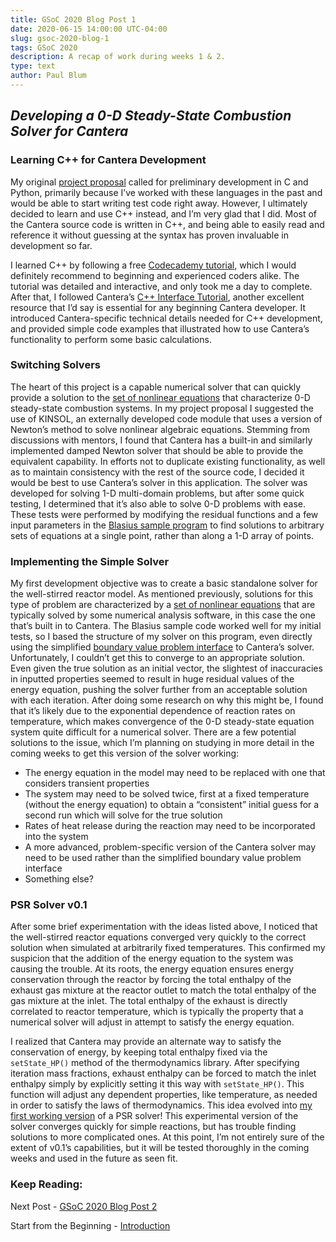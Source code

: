 ```yaml
---
title: GSoC 2020 Blog Post 1
date: 2020-06-15 14:00:00 UTC-04:00
slug: gsoc-2020-blog-1
tags: GSoC 2020
description: A recap of work during weeks 1 & 2.
type: text
author: Paul Blum
---
```


## _Developing a 0-D Steady-State Combustion Solver for Cantera_

### Learning C++ for Cantera Development

My original [project proposal](https://drive.google.com/file/d/1vaOjydm6wWKgF2M4J3iFwNZNKHX5laBY/view?usp=sharing) called for preliminary development in C and Python, primarily because I’ve worked with these languages in the past and would be able to start writing test code right away. However, I ultimately decided to learn and use  C++ instead, and I’m very glad that I did. Most of the Cantera source code is written in C++, and being able to easily read and reference it without guessing at the syntax has proven invaluable in development so far.

I learned C++ by following a free [Codecademy tutorial](https://www.codecademy.com/learn/learn-c-plus-plus), which I would definitely recommend to beginning and experienced coders alike. The tutorial was detailed and interactive, and only took me a day to complete. After that, I followed Cantera’s [C++ Interface Tutorial](https://cantera.org/tutorials/cxx-guide/index.html), another excellent resource that I’d say is essential for any beginning Cantera developer. It introduced Cantera-specific technical details needed for C++ development, and provided simple code examples that illustrated how to use Cantera’s functionality to perform some basic calculations. 

### Switching Solvers

The heart of this project is a capable numerical solver that can quickly provide a solution to the [set of nonlinear equations](https://drive.google.com/file/d/1vxt3tW1wbvMLTaDygRmpqEJN6yNSO_Lv/view?usp=sharing) that characterize 0-D steady-state combustion systems. In my project proposal I suggested the use of KINSOL, an externally developed code module that uses a version of Newton’s method to solve nonlinear algebraic equations. Stemming from discussions with mentors, I found that Cantera has a built-in and similarly implemented damped Newton solver that should be able to provide the equivalent capability. In efforts not to duplicate existing functionality, as well as to maintain consistency with the rest of the source code, I decided it would be best to use Cantera’s solver in this application. The solver was developed for solving 1-D multi-domain problems, but after some quick testing, I determined that it’s also able to solve 0-D problems with ease. These tests were performed by modifying the residual functions and a few input parameters in the [Blasius sample program](https://github.com/Cantera/cantera/blob/master/samples/cxx/bvp/blasius.cpp) to find solutions to arbitrary sets of equations at a single point, rather than along a 1-D array of points.


### Implementing the Simple Solver

My first development objective was to create a basic standalone solver for the well-stirred reactor model. As mentioned previously, solutions for this type of problem are characterized by a [set of nonlinear equations](https://drive.google.com/file/d/1vxt3tW1wbvMLTaDygRmpqEJN6yNSO_Lv/view?usp=sharing) that are typically solved by some numerical analysis software, in this case the one that’s built in to Cantera. The Blasius sample code worked well for my initial tests, so I based the structure of my solver on this program, even directly using the simplified [boundary value problem interface](https://github.com/Cantera/cantera/blob/master/samples/cxx/bvp/BoundaryValueProblem.h) to Cantera’s solver. Unfortunately, I couldn’t get this to converge to an appropriate solution. Even given the true solution as an initial vector, the slightest of inaccuracies in inputted properties seemed to result in huge residual values of the energy equation, pushing the solver further from an acceptable solution with each iteration. After doing some research on why this might be, I found that it’s likely due to the exponential dependence of reaction rates on temperature, which makes convergence of the 0-D steady-state equation system quite difficult for a numerical solver. There are a few potential solutions to the issue, which I’m planning on studying in more detail in the coming weeks to get this version of the solver working:

- The energy equation in the model may need to be replaced with one that considers transient properties
- The system may need to be solved twice, first at a fixed temperature (without the energy equation) to obtain a “consistent” initial guess for a second run which will solve for the true solution
- Rates of heat release during the reaction may need to be incorporated into the system
- A more advanced, problem-specific version of the Cantera solver may need to be used rather than the simplified boundary value problem interface
- Something else?

### PSR Solver v0.1

After some brief experimentation with the ideas listed above, I noticed that the well-stirred reactor equations converged very quickly to the correct solution when simulated at arbitrarily fixed temperatures. This confirmed my suspicion that the addition of the energy equation to the system was causing the trouble. At its roots, the energy equation ensures energy conservation through the reactor by forcing the total enthalpy of the exhaust gas mixture at the reactor outlet to match the total enthalpy of the gas mixture at the inlet. The total enthalpy of the exhaust is directly correlated to reactor temperature, which is typically the property that a numerical solver will adjust in attempt to satisfy the energy equation.

I realized that Cantera may provide an alternate way to satisfy the conservation of energy, by keeping total enthalpy fixed via the `setState_HP()` method of the thermodynamics library. After specifying iteration mass fractions, exhaust enthalpy can be forced to match the inlet enthalpy simply by explicitly setting it this way with `setState_HP()`. This function will adjust any dependent properties, like temperature, as needed in order to satisfy the laws of thermodynamics. This idea evolved into [my first working version](https://github.com/paulblum/cantera/blob/0DSS/samples/cxx/psr/PSRv1.cpp) of a PSR solver! This experimental version of the solver converges quickly for simple reactions, but has trouble finding solutions to more complicated ones. At this point, I’m not entirely sure of the extent of v0.1’s capabilities, but it will be tested thoroughly in the coming weeks and used in the future as seen fit.

### Keep Reading:

Next Post - [GSoC 2020 Blog Post 2](https://cantera.org/blog/gsoc-2020-blog-2)

Start from the Beginning - [Introduction](https://cantera.org/blog/gsoc-2020-intro)
